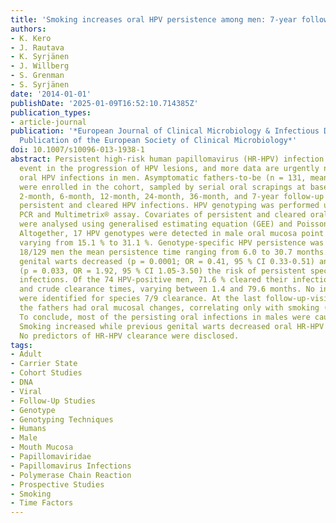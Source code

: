 ```yaml
---
title: 'Smoking increases oral HPV persistence among men: 7-year follow-up study'
authors:
- K. Kero
- J. Rautava
- K. Syrjänen
- J. Willberg
- S. Grenman
- S. Syrjänen
date: '2014-01-01'
publishDate: '2025-01-09T16:52:10.714385Z'
publication_types:
- article-journal
publication: '*European Journal of Clinical Microbiology & Infectious Diseases: Official
  Publication of the European Society of Clinical Microbiology*'
doi: 10.1007/s10096-013-1938-1
abstract: Persistent high-risk human papillomavirus (HR-HPV) infection is the key
  event in the progression of HPV lesions, and more data are urgently needed on asymptomatic
  oral HPV infections in men. Asymptomatic fathers-to-be (n = 131, mean age 28.9 years)
  were enrolled in the cohort, sampled by serial oral scrapings at baseline and at
  2-month, 6-month, 12-month, 24-month, 36-month, and 7-year follow-up visits to accomplish
  persistent and cleared HPV infections. HPV genotyping was performed using nested
  PCR and Multimetrix® assay. Covariates of persistent and cleared oral HPV infections
  were analysed using generalised estimating equation (GEE) and Poisson regression.
  Altogether, 17 HPV genotypes were detected in male oral mucosa point prevalence,
  varying from 15.1 % to 31.1 %. Genotype-specific HPV persistence was detected in
  18/129 men the mean persistence time ranging from 6.0 to 30.7 months. History of
  genital warts decreased (p = 0.0001; OR = 0.41, 95 % CI 0.33-0.51) and smoking increased
  (p = 0.033, OR = 1.92, 95 % CI 1.05-3.50) the risk of persistent species 7/9 HPV
  infections. Of the 74 HPV-positive men, 71.6 % cleared their infection actuarial
  and crude clearance times, varying between 1.4 and 79.6 months. No independent predictors
  were identified for species 7/9 clearance. At the last follow-up-visit, 50.1 % of
  the fathers had oral mucosal changes, correlating only with smoking (p = 0.046).
  To conclude, most of the persisting oral infections in males were caused by HPV16.
  Smoking increased while previous genital warts decreased oral HR-HPV persistence.
  No predictors of HR-HPV clearance were disclosed.
tags:
- Adult
- Carrier State
- Cohort Studies
- DNA
- Viral
- Follow-Up Studies
- Genotype
- Genotyping Techniques
- Humans
- Male
- Mouth Mucosa
- Papillomaviridae
- Papillomavirus Infections
- Polymerase Chain Reaction
- Prospective Studies
- Smoking
- Time Factors
---
```

